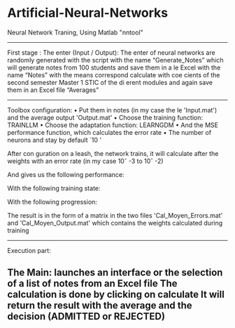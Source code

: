 # Artificial-Neural-Networks
Neural Network Traning, Using Matlab "nntool"


----------
First stage :
The enter (Input / Output): The enter of neural networks are
randomly generated with the script with the name “Generate_Notes”
which will generate notes from 100 students and save them in a le
Excel with the name “Notes” with the means correspond calculate with
coe cients of the second semester Master 1 STIC of the di erent modules and again save them in an Excel file “Averages”

----------
Toolbox configuration:
• Put them in notes (in my case the le 'Input.mat') and the average output 'Output.mat'
• Choose the training function: TRAINLLM
• Choose the adaptation function: LEARNGDM
• And the MSE performance function, which calculates the error rate
• The number of neurons and stay by default `10 '

After con guration on a leash, the network trains, it will calculate after
the weights with an error rate (in my case 10ˆ -3 to 10ˆ -2)

And gives us the following performance: 


With the following training state:


With the following progression:


The result is in the form of a matrix in the two files 'Cal_Moyen_Errors.mat' and 'Cal_Moyen_Output.mat' which contains the weights calculated during training

----------
Execution part:

The Main: launches an interface or the selection of a list of notes from an Excel file
The calculation is done by clicking on calculate
It will return the result with the average and the decision (ADMITTED or REJECTED)
----------